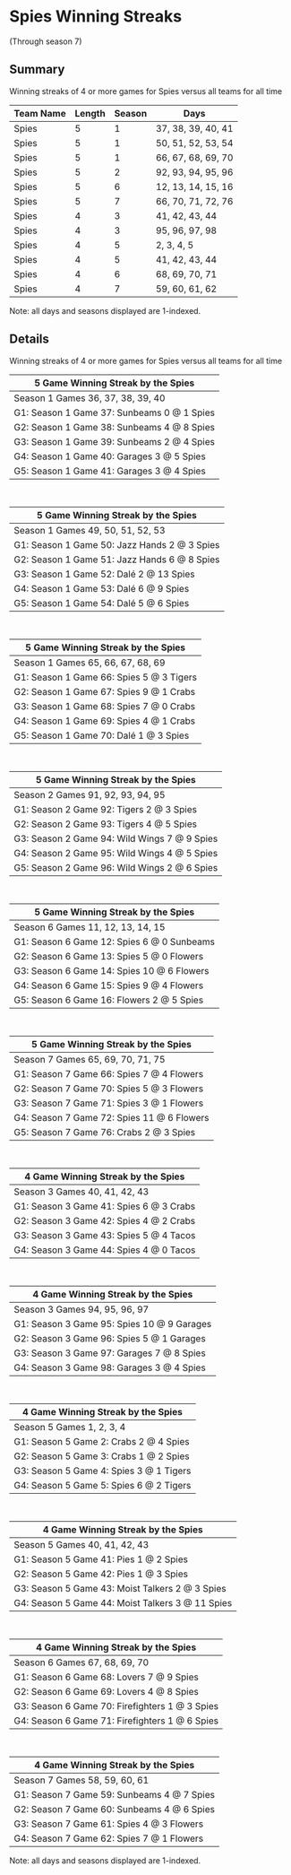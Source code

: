 # Spies Winning Streaks
(Through season 7)
## Summary



Winning streaks of 4 or more games for Spies versus all teams for all time



| Team Name | Length | Season | Days |
| ----- | ----- | ----- | ----- |
| Spies                          | 5          | 1          | 37, 38, 39, 40, 41 |
| Spies                          | 5          | 1          | 50, 51, 52, 53, 54 |
| Spies                          | 5          | 1          | 66, 67, 68, 69, 70 |
| Spies                          | 5          | 2          | 92, 93, 94, 95, 96 |
| Spies                          | 5          | 6          | 12, 13, 14, 15, 16 |
| Spies                          | 5          | 7          | 66, 70, 71, 72, 76 |
| Spies                          | 4          | 3          | 41, 42, 43, 44 |
| Spies                          | 4          | 3          | 95, 96, 97, 98 |
| Spies                          | 4          | 5          | 2, 3, 4, 5 |
| Spies                          | 4          | 5          | 41, 42, 43, 44 |
| Spies                          | 4          | 6          | 68, 69, 70, 71 |
| Spies                          | 4          | 7          | 59, 60, 61, 62 |




Note: all days and seasons displayed are 1-indexed.

## Details


Winning streaks of 4 or more games for Spies versus all teams for all time

| 5 Game Winning Streak by the Spies |
| ----- |
| Season 1 Games 36, 37, 38, 39, 40 |
| G1: Season 1 Game 37: Sunbeams 0  @  1 Spies |
| G2: Season 1 Game 38: Sunbeams 4  @  8 Spies |
| G3: Season 1 Game 39: Sunbeams 2  @  4 Spies |
| G4: Season 1 Game 40: Garages 3  @  5 Spies |
| G5: Season 1 Game 41: Garages 3  @  4 Spies |

<br />

| 5 Game Winning Streak by the Spies |
| ----- |
| Season 1 Games 49, 50, 51, 52, 53 |
| G1: Season 1 Game 50: Jazz Hands 2  @  3 Spies |
| G2: Season 1 Game 51: Jazz Hands 6  @  8 Spies |
| G3: Season 1 Game 52: Dalé 2  @ 13 Spies |
| G4: Season 1 Game 53: Dalé 6  @  9 Spies |
| G5: Season 1 Game 54: Dalé 5  @  6 Spies |

<br />

| 5 Game Winning Streak by the Spies |
| ----- |
| Season 1 Games 65, 66, 67, 68, 69 |
| G1: Season 1 Game 66: Spies 5  @  3 Tigers |
| G2: Season 1 Game 67: Spies 9  @  1 Crabs |
| G3: Season 1 Game 68: Spies 7  @  0 Crabs |
| G4: Season 1 Game 69: Spies 4  @  1 Crabs |
| G5: Season 1 Game 70: Dalé 1  @  3 Spies |

<br />

| 5 Game Winning Streak by the Spies |
| ----- |
| Season 2 Games 91, 92, 93, 94, 95 |
| G1: Season 2 Game 92: Tigers 2  @  3 Spies |
| G2: Season 2 Game 93: Tigers 4  @  5 Spies |
| G3: Season 2 Game 94: Wild Wings 7  @  9 Spies |
| G4: Season 2 Game 95: Wild Wings 4  @  5 Spies |
| G5: Season 2 Game 96: Wild Wings 2  @  6 Spies |

<br />

| 5 Game Winning Streak by the Spies |
| ----- |
| Season 6 Games 11, 12, 13, 14, 15 |
| G1: Season 6 Game 12: Spies 6  @  0 Sunbeams |
| G2: Season 6 Game 13: Spies 5  @  0 Flowers |
| G3: Season 6 Game 14: Spies 10 @  6 Flowers |
| G4: Season 6 Game 15: Spies 9  @  4 Flowers |
| G5: Season 6 Game 16: Flowers 2  @  5 Spies |

<br />

| 5 Game Winning Streak by the Spies |
| ----- |
| Season 7 Games 65, 69, 70, 71, 75 |
| G1: Season 7 Game 66: Spies 7  @  4 Flowers |
| G2: Season 7 Game 70: Spies 5  @  3 Flowers |
| G3: Season 7 Game 71: Spies 3  @  1 Flowers |
| G4: Season 7 Game 72: Spies 11 @  6 Flowers |
| G5: Season 7 Game 76: Crabs 2  @  3 Spies |

<br />

| 4 Game Winning Streak by the Spies |
| ----- |
| Season 3 Games 40, 41, 42, 43 |
| G1: Season 3 Game 41: Spies 6  @  3 Crabs |
| G2: Season 3 Game 42: Spies 4  @  2 Crabs |
| G3: Season 3 Game 43: Spies 5  @  4 Tacos |
| G4: Season 3 Game 44: Spies 4  @  0 Tacos |

<br />

| 4 Game Winning Streak by the Spies |
| ----- |
| Season 3 Games 94, 95, 96, 97 |
| G1: Season 3 Game 95: Spies 10 @  9 Garages |
| G2: Season 3 Game 96: Spies 5  @  1 Garages |
| G3: Season 3 Game 97: Garages 7  @  8 Spies |
| G4: Season 3 Game 98: Garages 3  @  4 Spies |

<br />

| 4 Game Winning Streak by the Spies |
| ----- |
| Season 5 Games 1, 2, 3, 4 |
| G1: Season 5 Game 2: Crabs 2  @  4 Spies |
| G2: Season 5 Game 3: Crabs 1  @  2 Spies |
| G3: Season 5 Game 4: Spies 3  @  1 Tigers |
| G4: Season 5 Game 5: Spies 6  @  2 Tigers |

<br />

| 4 Game Winning Streak by the Spies |
| ----- |
| Season 5 Games 40, 41, 42, 43 |
| G1: Season 5 Game 41: Pies 1  @  2 Spies |
| G2: Season 5 Game 42: Pies 1  @  3 Spies |
| G3: Season 5 Game 43: Moist Talkers 2  @  3 Spies |
| G4: Season 5 Game 44: Moist Talkers 3  @ 11 Spies |

<br />

| 4 Game Winning Streak by the Spies |
| ----- |
| Season 6 Games 67, 68, 69, 70 |
| G1: Season 6 Game 68: Lovers 7  @  9 Spies |
| G2: Season 6 Game 69: Lovers 4  @  8 Spies |
| G3: Season 6 Game 70: Firefighters 1  @  3 Spies |
| G4: Season 6 Game 71: Firefighters 1  @  6 Spies |

<br />

| 4 Game Winning Streak by the Spies |
| ----- |
| Season 7 Games 58, 59, 60, 61 |
| G1: Season 7 Game 59: Sunbeams 4  @  7 Spies |
| G2: Season 7 Game 60: Sunbeams 4  @  6 Spies |
| G3: Season 7 Game 61: Spies 4  @  3 Flowers |
| G4: Season 7 Game 62: Spies 7  @  1 Flowers |



Note: all days and seasons displayed are 1-indexed.

